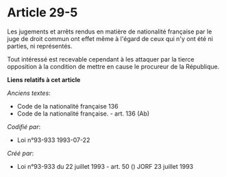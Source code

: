 # Article 29-5

Les jugements et arrêts rendus en matière de nationalité française par le juge de droit commun ont effet même à l'égard de
ceux qui n'y ont été ni parties, ni représentés.

Tout intéressé est recevable cependant à les attaquer par la tierce opposition à la condition de mettre en cause le procureur
de la République.

**Liens relatifs à cet article**

_Anciens textes_:

  - Code de la nationalité française 136
  - Code de la nationalité française. - art. 136 (Ab)

_Codifié par_:

  - Loi n°93-933 1993-07-22

_Créé par_:

  - Loi n°93-933 du 22 juillet 1993 - art. 50 () JORF 23 juillet 1993
